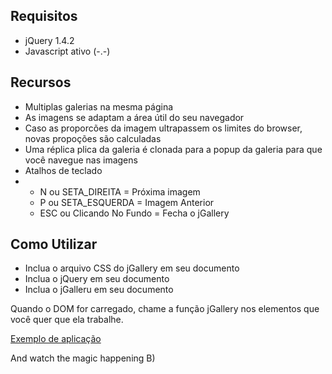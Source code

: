 <h2>Requisitos</h2>
<ul>
    <li>jQuery 1.4.2</li>
    <li>Javascript ativo (-.-)</li>
</ul>

<h2>Recursos</h2>
<ul>
	<li>Multiplas galerias na mesma página</li>
    <li>As imagens se adaptam a área útil do seu navegador</li>
    <li>Caso as proporcões da imagem ultrapassem os limites do browser, novas propoções são calculadas</li>
    <li>Uma réplica plica da galeria é clonada para a popup da galeria para que você navegue nas imagens</li>
    <li>Atalhos de teclado</li>
	<li>
		<ul>
			<li>N ou SETA_DIREITA = Próxima imagem</li>
			<li>P ou SETA_ESQUERDA = Imagem Anterior</li>
			<li>ESC ou Clicando No Fundo = Fecha o jGallery</li>
		</ul>
	</li>
</ul>

<h2> Como Utilizar </h2>

<ul>
    <li>Inclua o arquivo CSS do jGallery em seu documento</li>
    <li>Inclua o jQuery em seu documento</li>
    <li>Inclua o jGalleru em seu documento</li>
</ul>

<p>Quando o DOM for carregado, chame a função jGallery nos elementos que você quer que ela trabalhe. </p>
<a href="http://github.com/igorescobar/jGallery/blob/master/index.html">Exemplo de aplicação</a>

<p>And watch the magic happening B)</p>
